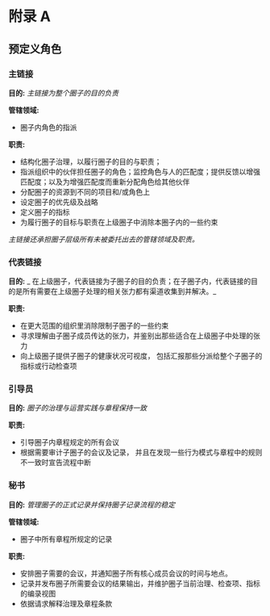 # **附录 A**

## 预定义角色


### 主链接

**目的:**
_主链接为整个圈子的目的负责_

**管辖领域:**

- 圈子内角色的指派

**职责:**

- 结构化圈子治理，以履行圈子的目的与职责；
- 指派组织中的伙伴担任圈子的角色；监控角色与人的匹配度；提供反馈以增强匹配度；以及为增强匹配度而重新分配角色给其他伙伴
- 分配圈子的资源到不同的项目和/或角色上
- 设定圈子的优先级及战略
- 定义圈子的指标
- 为履行圈子的目标与职责在上级圈子中消除本圈子内的一些约束

_主链接还承担圈子层级所有未被委托出去的管辖领域及职责。_



### 代表链接

**目的:** _ 在上级圈子，代表链接为子圈子的目的负责；在子圈子内，代表链接的目的是所有需要在上级圈子处理的相关张力都有渠道收集到并解决。_

**职责:**

- 在更大范围的组织里消除限制子圈子的一些约束
- 寻求理解由子圈子成员传达的张力，并鉴别出那些适合在上级圈子中处理的张力
- 向上级圈子提供子圈子的健康状况可视度， 包括汇报那些分派给整个子圈子的指标或行动检查项


### 引导员

**目的:** _圈子的治理与运营实践与章程保持一致_

**职责:**

- 引导圈子内章程规定的所有会议
- 根据需要审计子圈子的会议及记录， 并且在发现一些行为模式与章程中的规则不一致时宣告流程中断


### 秘书

**目的:** _管理圈子的正式记录并保持圈子记录流程的稳定_

**管辖领域:**

- 圈子中所有章程所规定的记录

**职责:**

- 安排圈子需要的会议，并通知圈子所有核心成员会议的时间与地点。
- 记录并发布圈子所需要会议的结果输出，并维护圈子当前治理、检查项、指标的编录视图
- 依据请求解释治理及章程条款
